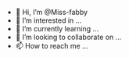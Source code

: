 - 👋 Hi, I’m @Miss-fabby
- 👀 I’m interested in ...
- 🌱 I’m currently learning ...
- 💞️ I’m looking to collaborate on ...
- 📫 How to reach me ...

<!---
Miss-fabby/Miss-fabby is a ✨ special ✨ repository because its `README.md` (this file) appears on your GitHub profile.
You can click the Preview link to take a look at your changes.
--->
